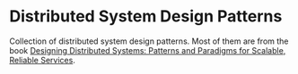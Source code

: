 # Distributed System Design Patterns
Collection of distributed system design patterns. Most of them are from the book [Designing Distributed Systems: Patterns and Paradigms for Scalable, Reliable Services](https://www.amazon.com/Designing-Distributed-Systems-Patterns-Paradigms-ebook/dp/B079YTM4FC).